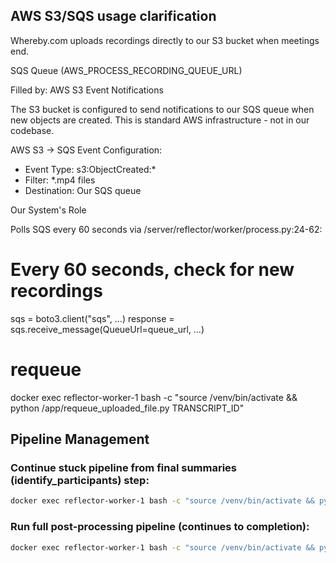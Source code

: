 ## AWS S3/SQS usage clarification

Whereby.com uploads recordings directly to our S3 bucket when meetings end.

SQS Queue (AWS_PROCESS_RECORDING_QUEUE_URL)

Filled by: AWS S3 Event Notifications

The S3 bucket is configured to send notifications to our SQS queue when new objects are created. This is standard AWS infrastructure - not in our codebase.

AWS S3 → SQS Event Configuration:
- Event Type: s3:ObjectCreated:*
- Filter: *.mp4 files
- Destination: Our SQS queue

Our System's Role

Polls SQS every 60 seconds via /server/reflector/worker/process.py:24-62:

# Every 60 seconds, check for new recordings
sqs = boto3.client("sqs", ...)
response = sqs.receive_message(QueueUrl=queue_url, ...)

# requeue

docker exec reflector-worker-1 bash -c "source /venv/bin/activate && python /app/requeue_uploaded_file.py TRANSCRIPT_ID"

## Pipeline Management

### Continue stuck pipeline from final summaries (identify_participants) step:

```bash
docker exec reflector-worker-1 bash -c "source /venv/bin/activate && python -c \"from reflector.pipelines.main_live_pipeline import task_pipeline_final_summaries; result = task_pipeline_final_summaries.delay(transcript_id='TRANSCRIPT_ID'); print(f'Task queued: {result.id}')\""
```

### Run full post-processing pipeline (continues to completion):

```bash
docker exec reflector-worker-1 bash -c "source /venv/bin/activate && python -c \"from reflector.pipelines.main_live_pipeline import pipeline_post; pipeline_post(transcript_id='TRANSCRIPT_ID')\""
```